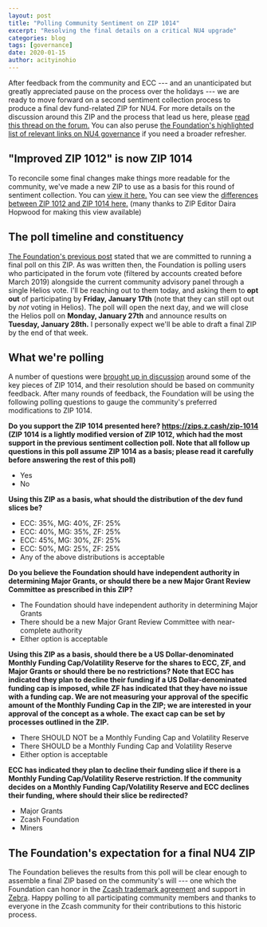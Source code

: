 ```yaml
---
layout: post
title: "Polling Community Sentiment on ZIP 1014"
excerpt: "Resolving the final details on a critical NU4 upgrade"
categories: blog
tags: [governance]
date: 2020-01-15
author: acityinohio
---
```


After feedback from the community and ECC --- and an unanticipated but greatly appreciated pause on the process over the holidays --- we are ready to move forward on a second sentiment collection process to produce a final dev fund-related ZIP for NU4. For more details on the discussion around this ZIP and the process that lead us here, please [read this thread on the forum.](https://forum.zcashcommunity.com/t/community-sentiment-polling-results-nu4-and-draft-zip-1014/35560) You can also peruse [the Foundation's highlighted list of relevant links on NU4 governance](/governance/#2019-q3--q4) if you need a broader refresher.

## "Improved ZIP 1012" is now ZIP 1014

To reconcile some final changes make things more readable for the community, we've made a new ZIP to use as a basis for this round of sentiment collection. You can [view it here.](https://zips.z.cash/zip-1014) You can see view the [differences between ZIP 1012 and ZIP 1014 here.](https://github.com/daira/zips/compare/cafed14a2e9db7ea166158a9e7bd49e384566fad...zip-1014a#diff-1a6b09f5224cd37433fd21d0d92223ce) (many thanks to ZIP Editor Daira Hopwood for making this view available)

## The poll timeline and constituency

[The Foundation's previous post](/blog/proposed-nu4-zip/) stated that we are committed to running a final poll on this ZIP. As was written then, the Foundation is polling users who participated in the forum vote (filtered by accounts created before March 2019) alongside the current community advisory panel through a single Helios vote. I'll be reaching out to them today, and asking them to **opt out** of participating by **Friday, January 17th** (note that they can still opt out by _not_ voting in Helios). The poll will open the next day, and we will close the Helios poll on **Monday, January 27th** and announce results on **Tuesday, January 28th.** I personally expect we'll be able to draft a final ZIP by the end of that week.

## What we're polling

A number of questions were [brought up in discussion](https://forum.zcashcommunity.com/t/community-sentiment-polling-results-nu4-and-draft-zip-1014/35560) around some of the key pieces of ZIP 1014, and their resolution should be based on community feedback. After many rounds of feedback, the Foundation will be using the following polling questions to gauge the community's preferred modifications to ZIP 1014.

**Do you support the ZIP 1014 presented here? https://zips.z.cash/zip-1014 (ZIP 1014 is a lightly modified version of ZIP 1012, which had the most support in the previous sentiment collection poll. Note that all follow up questions in this poll assume ZIP 1014 as a basis; please read it carefully before answering the rest of this poll)**

- Yes
- No

**Using this ZIP as a basis, what should the distribution of the dev fund slices be?**

- ECC: 35%, MG: 40%, ZF: 25%
- ECC: 40%, MG: 35%, ZF: 25%
- ECC: 45%, MG: 30%, ZF: 25%
- ECC: 50%, MG: 25%, ZF: 25%
- Any of the above distributions is acceptable

**Do you believe the Foundation should have independent authority in determining Major Grants, or should there be a new Major Grant Review Committee as prescribed in this ZIP?**

- The Foundation should have independent authority in determining Major Grants
- There should be a new Major Grant Review Committee with near-complete authority
- Either option is acceptable

**Using this ZIP as a basis, should there be a US Dollar-denominated Monthly Funding Cap/Volatility Reserve for the shares to ECC, ZF, and Major Grants or should there be no restrictions? Note that ECC has indicated they plan to decline their funding if a US Dollar-denominated funding cap is imposed, while ZF has indicated that they have no issue with a funding cap. We are not measuring your approval of the specific amount of the Monthly Funding Cap in the ZIP; we are interested in your approval of the concept as a whole. The exact cap can be set by processes outlined in the ZIP.**

- There SHOULD NOT be a Monthly Funding Cap and Volatility Reserve
- There SHOULD be a Monthly Funding Cap and Volatility Reserve
- Either option is acceptable

**ECC has indicated they plan to decline their funding slice if there is a Monthly Funding Cap/Volatility Reserve restriction. If the community decides on a Monthly Funding Cap/Volatility Reserve and ECC declines their funding, where should their slice be redirected?**

- Major Grants
- Zcash Foundation
- Miners

## The Foundation's expectation for a final NU4 ZIP

The Foundation believes the results from this poll will be clear enough to assemble a final ZIP based on the community's will --- one which the Foundation can honor in the [Zcash trademark agreement](https://www.zfnd.org/blog/zcash-trademark-resolution/) and support in [Zebra](https://www.zfnd.org/blog/eng-roadmap-2020/#a-new-architecture-for-zebra). Happy polling to all participating community members and thanks to everyone in the Zcash community for their contributions to this historic process.
